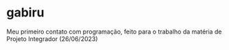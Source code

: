 # gabiru
Meu primeiro contato com programação, feito para o trabalho da matéria de Projeto Integrador (26/06/2023)
